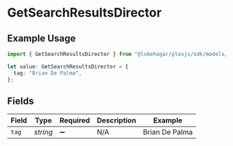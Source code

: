 # GetSearchResultsDirector

## Example Usage

```typescript
import { GetSearchResultsDirector } from "@lukehagar/plexjs/sdk/models/operations";

let value: GetSearchResultsDirector = {
  tag: "Brian De Palma",
};
```

## Fields

| Field              | Type               | Required           | Description        | Example            |
| ------------------ | ------------------ | ------------------ | ------------------ | ------------------ |
| `tag`              | *string*           | :heavy_minus_sign: | N/A                | Brian De Palma     |